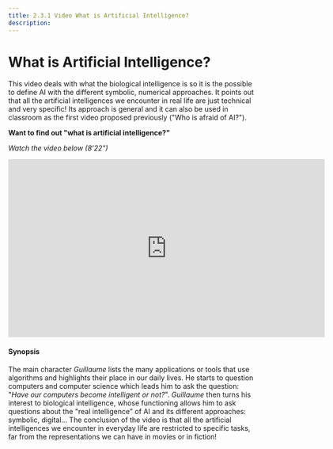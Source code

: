 ```yaml
---
title: 2.3.1 Video What is Artificial Intelligence?
description:
---
```


# What is Artificial Intelligence?

This video deals with what the biological intelligence is so it is the possible to define AI with the different symbolic, numerical approaches. It points out that all the artificial intelligences we encounter in real life are just technical and very specific!
Its approach is general and it can also be used in classroom as the first video proposed previously ("Who is afraid of AI?").

**Want to find out "what is artificial intelligence?"**  

_Watch the video below (8'22")_

<center><iframe width="640" height="360" src="https://www.youtube.com/embed/bkuWz0eAS7w?rel=0&showinfo=0&cc_load_policy=1&hl=en&modestbranding=1" frameborder="0" allowfullscreen></iframe></center>

#### Synopsis
The main character _Guillaume_ lists the many applications or tools that use algorithms and highlights their place in our daily lives. He starts to question computers and computer science which leads him to ask the question: "*Have our computers become intelligent or not?*".
_Guillaume_ then turns his interest to biological intelligence, whose functioning allows him to ask questions about the "real intelligence" of AI and its different approaches: symbolic, digital... The conclusion of the video is that all the artificial intelligences we encounter in everyday life are restricted to specific tasks, far from the representations we can have in movies or in fiction!
